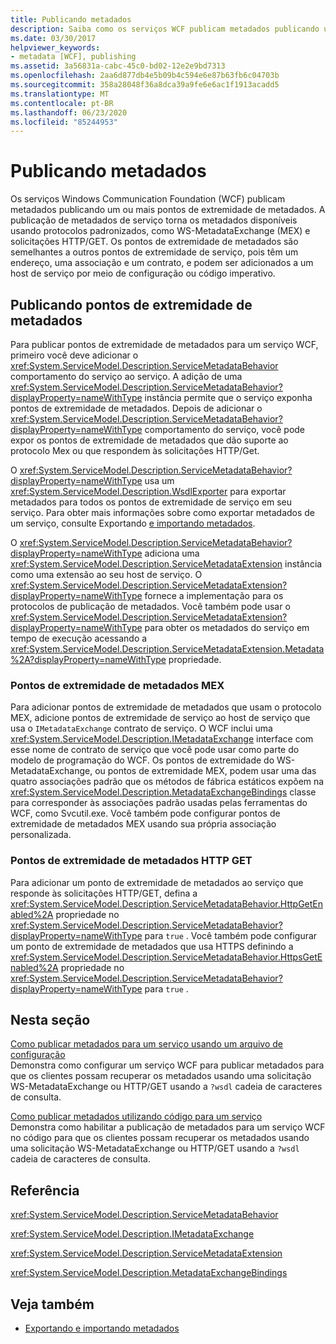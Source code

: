 ```yaml
---
title: Publicando metadados
description: Saiba como os serviços WCF publicam metadados publicando um ou mais pontos de extremidade de metadados, tornando os metadados disponíveis usando protocolos padrão.
ms.date: 03/30/2017
helpviewer_keywords:
- metadata [WCF], publishing
ms.assetid: 3a56831a-cabc-45c0-bd02-12e2e9bd7313
ms.openlocfilehash: 2aa6d877db4e5b09b4c594e6e87b63fb6c04703b
ms.sourcegitcommit: 358a28048f36a8dca39a9fe6e6ac1f1913acadd5
ms.translationtype: MT
ms.contentlocale: pt-BR
ms.lasthandoff: 06/23/2020
ms.locfileid: "85244953"
---
```

# <a name="publishing-metadata"></a>Publicando metadados
Os serviços Windows Communication Foundation (WCF) publicam metadados publicando um ou mais pontos de extremidade de metadados. A publicação de metadados de serviço torna os metadados disponíveis usando protocolos padronizados, como WS-MetadataExchange (MEX) e solicitações HTTP/GET. Os pontos de extremidade de metadados são semelhantes a outros pontos de extremidade de serviço, pois têm um endereço, uma associação e um contrato, e podem ser adicionados a um host de serviço por meio de configuração ou código imperativo.  
  
## <a name="publishing-metadata-endpoints"></a>Publicando pontos de extremidade de metadados  
 Para publicar pontos de extremidade de metadados para um serviço WCF, primeiro você deve adicionar o <xref:System.ServiceModel.Description.ServiceMetadataBehavior> comportamento do serviço ao serviço. A adição de uma <xref:System.ServiceModel.Description.ServiceMetadataBehavior?displayProperty=nameWithType> instância permite que o serviço exponha pontos de extremidade de metadados. Depois de adicionar o <xref:System.ServiceModel.Description.ServiceMetadataBehavior?displayProperty=nameWithType> comportamento do serviço, você pode expor os pontos de extremidade de metadados que dão suporte ao protocolo Mex ou que respondem às solicitações HTTP/Get.  
  
 O <xref:System.ServiceModel.Description.ServiceMetadataBehavior?displayProperty=nameWithType> usa um <xref:System.ServiceModel.Description.WsdlExporter> para exportar metadados para todos os pontos de extremidade de serviço em seu serviço. Para obter mais informações sobre como exportar metadados de um serviço, consulte Exportando [e importando metadados](exporting-and-importing-metadata.md).  
  
 O <xref:System.ServiceModel.Description.ServiceMetadataBehavior?displayProperty=nameWithType> adiciona uma <xref:System.ServiceModel.Description.ServiceMetadataExtension> instância como uma extensão ao seu host de serviço. O <xref:System.ServiceModel.Description.ServiceMetadataExtension?displayProperty=nameWithType> fornece a implementação para os protocolos de publicação de metadados. Você também pode usar o <xref:System.ServiceModel.Description.ServiceMetadataExtension?displayProperty=nameWithType> para obter os metadados do serviço em tempo de execução acessando a <xref:System.ServiceModel.Description.ServiceMetadataExtension.Metadata%2A?displayProperty=nameWithType> propriedade.  
  
### <a name="mex-metadata-endpoints"></a>Pontos de extremidade de metadados MEX  
 Para adicionar pontos de extremidade de metadados que usam o protocolo MEX, adicione pontos de extremidade de serviço ao host de serviço que usa o `IMetadataExchange` contrato de serviço. O WCF inclui uma <xref:System.ServiceModel.Description.IMetadataExchange> interface com esse nome de contrato de serviço que você pode usar como parte do modelo de programação do WCF. Os pontos de extremidade do WS-MetadataExchange, ou pontos de extremidade MEX, podem usar uma das quatro associações padrão que os métodos de fábrica estáticos expõem na <xref:System.ServiceModel.Description.MetadataExchangeBindings> classe para corresponder às associações padrão usadas pelas ferramentas do WCF, como Svcutil.exe. Você também pode configurar pontos de extremidade de metadados MEX usando sua própria associação personalizada.  
  
### <a name="http-get-metadata-endpoints"></a>Pontos de extremidade de metadados HTTP GET  
 Para adicionar um ponto de extremidade de metadados ao serviço que responde às solicitações HTTP/GET, defina a <xref:System.ServiceModel.Description.ServiceMetadataBehavior.HttpGetEnabled%2A> propriedade no <xref:System.ServiceModel.Description.ServiceMetadataBehavior?displayProperty=nameWithType> para `true` . Você também pode configurar um ponto de extremidade de metadados que usa HTTPS definindo a <xref:System.ServiceModel.Description.ServiceMetadataBehavior.HttpsGetEnabled%2A> propriedade no <xref:System.ServiceModel.Description.ServiceMetadataBehavior?displayProperty=nameWithType> para `true` .  
  
## <a name="in-this-section"></a>Nesta seção  
 [Como publicar metadados para um serviço usando um arquivo de configuração](how-to-publish-metadata-for-a-service-using-a-configuration-file.md)  
 Demonstra como configurar um serviço WCF para publicar metadados para que os clientes possam recuperar os metadados usando uma solicitação WS-MetadataExchange ou HTTP/GET usando a `?wsdl` cadeia de caracteres de consulta.  
  
 [Como publicar metadados utilizando código para um serviço](how-to-publish-metadata-for-a-service-using-code.md)  
 Demonstra como habilitar a publicação de metadados para um serviço WCF no código para que os clientes possam recuperar os metadados usando uma solicitação WS-MetadataExchange ou HTTP/GET usando a `?wsdl` cadeia de caracteres de consulta.  
  
## <a name="reference"></a>Referência  
 <xref:System.ServiceModel.Description.ServiceMetadataBehavior>  
  
 <xref:System.ServiceModel.Description.IMetadataExchange>  
  
 <xref:System.ServiceModel.Description.ServiceMetadataExtension>  
  
 <xref:System.ServiceModel.Description.MetadataExchangeBindings>  
  
## <a name="see-also"></a>Veja também

- [Exportando e importando metadados](exporting-and-importing-metadata.md)
